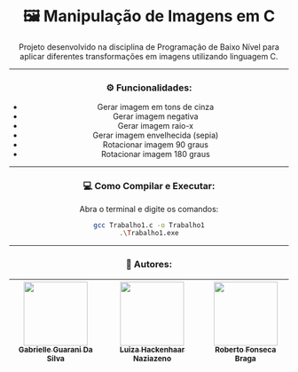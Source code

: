 <div align="center">

# 🖼️ Manipulação de Imagens em C

Projeto desenvolvido na disciplina de Programação de Baixo Nível para aplicar diferentes transformações em imagens utilizando linguagem C.

---

### ⚙️ Funcionalidades:
- Gerar imagem em tons de cinza
- Gerar imagem negativa
- Gerar imagem raio-x
- Gerar imagem envelhecida (sepia)
- Rotacionar imagem 90 graus
- Rotacionar imagem 180 graus

---

### 💻 Como Compilar e Executar:
Abra o terminal e digite os comandos:
```bash
gcc Trabalho1.c -o Trabalho1
.\Trabalho1.exe
```

---

### 👥 Autores:
| [<img loading="lazy" src="https://avatars.githubusercontent.com/u/142234602?v=4" width="115"><br><sub>Gabrielle Guarani Da Silva</sub>](https://github.com/gguarani) | [<img loading="lazy" src="https://avatars.githubusercontent.com/u/142232479?v=4" width="115"><br><sub>Luiza Hackenhaar Naziazeno</sub>](https://github.com/luizahackenhaarnaziazeno) | [<img loading="lazy" src="https://avatars.githubusercontent.com/u/129114374?v=4" width="115"><br><sub>Roberto Fonseca Braga</sub>](https://github.com/RobertoG400) |
| :-------------------------------: | :-------------------------------: | :-------------------------------: |
